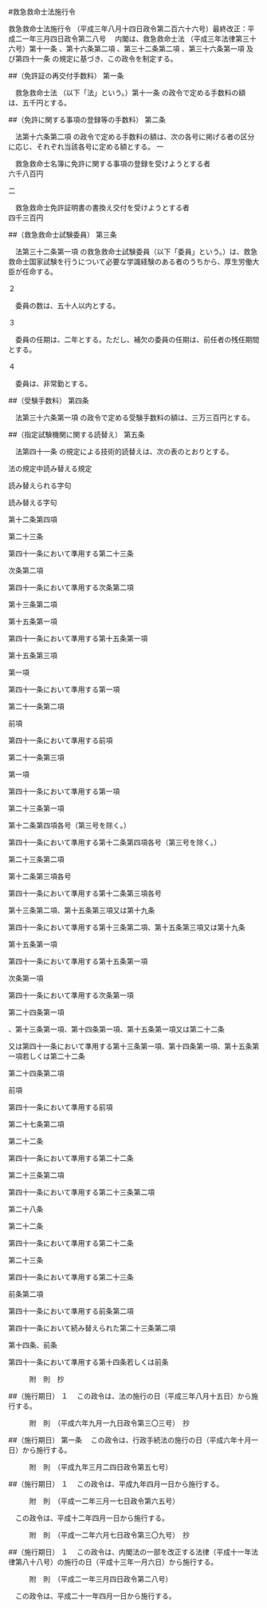 #救急救命士法施行令



救急救命士法施行令
（平成三年八月十四日政令第二百六十六号）最終改正：平成二一年三月四日政令第二八号
　内閣は、救急救命士法
（平成三年法律第三十六号）第十一条
、第十六条第二項
、第三十二条第二項
、第三十六条第一項
及び第四十一条
の規定に基づき、この政令を制定する。

##（免許証の再交付手数料）
第一条

　救急救命士法
（以下「法」という。）第十一条
の政令で定める手数料の額は、五千円とする。



##（免許に関する事項の登録等の手数料）
第二条

　法第十六条第二項
の政令で定める手数料の額は、次の各号に掲げる者の区分に応じ、それぞれ当該各号に定める額とする。
一

　救急救命士名簿に免許に関する事項の登録を受けようとする者　　　　　　　　　　　　　　　　　　　　　　六千八百円

二

　救急救命士免許証明書の書換え交付を受けようとする者　　　　　　　　　　　　　　　　　　　　　　　　　四千三百円




##（救急救命士試験委員）
第三条

　法第三十二条第一項
の救急救命士試験委員（以下「委員」という。）は、救急救命士国家試験を行うについて必要な学識経験のある者のうちから、厚生労働大臣が任命する。

２

　委員の数は、五十人以内とする。

３

　委員の任期は、二年とする。ただし、補欠の委員の任期は、前任者の残任期間とする。

４

　委員は、非常勤とする。



##（受験手数料）
第四条

　法第三十六条第一項
の政令で定める受験手数料の額は、三万三百円とする。



##（指定試験機関に関する読替え）
第五条

　法第四十一条
の規定による技術的読替えは、次の表のとおりとする。


法の規定中読み替える規定

読み替えられる字句

読み替える字句




第十二条第四項

第二十三条

第四十一条において準用する第二十三条




次条第二項

第四十一条において準用する次条第二項




第十三条第二項

第十五条第一項

第四十一条において準用する第十五条第一項




第十五条第三項

第一項

第四十一条において準用する第一項




第二十一条第二項

前項

第四十一条において準用する前項




第二十一条第三項

第一項

第四十一条において準用する第一項




第二十三条第一項

第十二条第四項各号（第三号を除く。）

第四十一条において準用する第十二条第四項各号（第三号を除く。）




第二十三条第二項

第十二条第三項各号

第四十一条において準用する第十二条第三項各号




第十三条第二項、第十五条第三項又は第十九条

第四十一条において準用する第十三条第二項、第十五条第三項又は第十九条




第十五条第一項

第四十一条において準用する第十五条第一項




次条第一項

第四十一条において準用する次条第一項




第二十四条第一項

、第十三条第一項、第十四条第一項、第十五条第一項又は第二十二条

又は第四十一条において準用する第十三条第一項、第十四条第一項、第十五条第一項若しくは第二十二条




第二十四条第二項

前項

第四十一条において準用する前項




第二十七条第二項

第二十二条

第四十一条において準用する第二十二条




第二十三条第二項

第四十一条において準用する第二十三条第二項




第二十八条

第二十二条

第四十一条において準用する第二十二条




第二十三条

第四十一条において準用する第二十三条




前条第二項

第四十一条において準用する前条第二項




第四十一条において続み替えられた第二十三条第二項

第十四条、前条

第四十一条において準用する第十四条若しくは前条








　　　附　則　抄

##（施行期日）
１
　この政令は、法の施行の日（平成三年八月十五日）から施行する。


　　　附　則　（平成六年九月一九日政令第三〇三号）　抄


##（施行期日）
第一条
　この政令は、行政手続法の施行の日（平成六年十月一日）から施行する。


　　　附　則　（平成九年三月二四日政令第五七号）

##（施行期日）
１
　この政令は、平成九年四月一日から施行する。


　　　附　則　（平成一二年三月一七日政令第六五号）


　この政令は、平成十二年四月一日から施行する。


　　　附　則　（平成一二年六月七日政令第三〇九号）　抄

##（施行期日）
１
　この政令は、内閣法の一部を改正する法律（平成十一年法律第八十八号）の施行の日（平成十三年一月六日）から施行する。


　　　附　則　（平成二一年三月四日政令第二八号）


　この政令は、平成二十一年四月一日から施行する。





